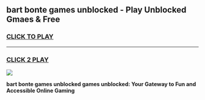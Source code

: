 
## bart bonte games unblocked - Play Unblocked Gmaes & Free
<h3>
<a href="https://news.freeplayer.one?title=bart_bonte_games_unblocked&ref=23F">CLICK TO PLAY</a></h3>
<hr>

<h3>
<a href="https://news.freeplayer.one?title=bart_bonte_games_unblocked&ref=23F">CLICK 2 PLAY</a>
  
</h3>

<a href="https://news.freeplayer.one?title=bart_bonte_games_unblocked&ref=23F/"><img src="https://clearcache.store/games.png"></a>


**bart bonte games unblocked games unblocked: Your Gateway to Fun and Accessible Online Gaming**
